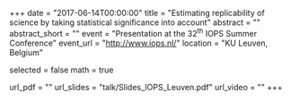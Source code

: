+++
date = "2017-06-14T00:00:00"
title = "Estimating replicability of science by taking statistical significance into account"
abstract = ""
abstract_short = ""
event = "Presentation at the 32<sup>th</sup> IOPS Summer Conference"
event_url = "http://www.iops.nl/"
location = "KU Leuven, Belgium"

selected = false
math = true

url_pdf = ""
url_slides = "talk/Slides_IOPS_Leuven.pdf"
url_video = ""
+++